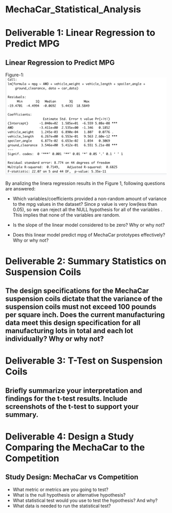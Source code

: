 # MechaCar_Statistical_Analysis

# Deliverable 1: Linear Regression to Predict MPG
## Linear Regression to Predict MPG

Figure-1:![Linear Regression](https://github.com/FatimaJHussain/MechaCar_Statistical_Analysis/blob/main/model.png)

By analizing the linera regression results in the Figure 1, following questions are answered:

* Which variables/coefficients provided a non-random amount of variance to the mpg values in the dataset?
Since p value is very low(less than 0.05), so we can reject all the NULL hypothesis for all of the variables . This implies that none of the variables are random.

* Is the slope of the linear model considered to be zero? Why or why not?
* Does this linear model predict mpg of MechaCar prototypes effectively? Why or why not?

# Deliverable 2: Summary Statistics on Suspension Coils

## The design specifications for the MechaCar suspension coils dictate that the variance of the suspension coils must not exceed 100 pounds per square inch. Does the current manufacturing data meet this design specification for all manufacturing lots in total and each lot individually? Why or why not?

# Deliverable 3: T-Test on Suspension Coils
## Briefly summarize your interpretation and findings for the t-test results. Include screenshots of the t-test to support your summary.
# Deliverable 4: Design a Study Comparing the MechaCar to the Competition

## Study Design: MechaCar vs Competition

* What metric or metrics are you going to test?
* What is the null hypothesis or alternative hypothesis?
* What statistical test would you use to test the hypothesis? And why?
* What data is needed to run the statistical test?

